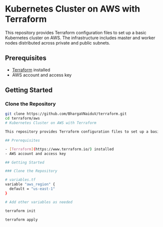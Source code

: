 # Kubernetes Cluster on AWS with Terraform

This repository provides Terraform configuration files to set up a basic Kubernetes cluster on AWS. The infrastructure includes master and worker nodes distributed across private and public subnets.

## Prerequisites

- [Terraform](https://www.terraform.io/) installed
- AWS account and access key

## Getting Started

### Clone the Repository

```bash
git clone https://github.com/BhargaVNaiduV/terraform.git
cd terraform/aws
# Kubernetes Cluster on AWS with Terraform

This repository provides Terraform configuration files to set up a basic Kubernetes cluster on AWS. The infrastructure includes master and worker nodes distributed across private and public subnets.

## Prerequisites

- [Terraform](https://www.terraform.io/) installed
- AWS account and access key

## Getting Started

### Clone the Repository

# variables.tf
variable "aws_region" {
  default = "us-east-1"
}

# Add other variables as needed

terraform init

terraform apply




